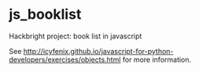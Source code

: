 js_booklist
===========

Hackbright project: book list in javascript

See http://icyfenix.github.io/javascript-for-python-developers/exercises/objects.html for more information.
